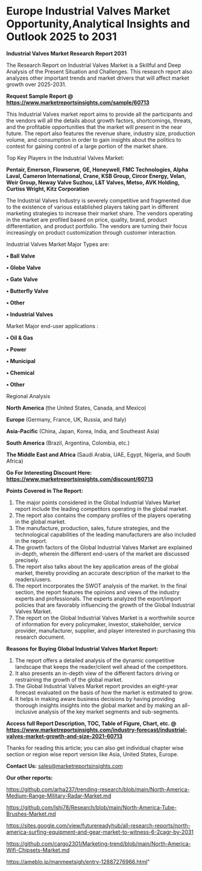  # Europe Industrial Valves Market Opportunity,Analytical Insights and Outlook 2025 to 2031

<strong>Industrial Valves Market Research Report 2031</strong>

The Research Report on Industrial Valves Market is a Skillful and Deep Analysis of the Present Situation and Challenges. This research report also analyzes other important trends and market drivers that will affect market growth over 2025-2031.

<strong>Request Sample Report @ <a href=https://www.marketreportsinsights.com/sample/60713>https://www.marketreportsinsights.com/sample/60713</a></strong>

This Industrial Valves market report aims to provide all the participants and the vendors will all the details about growth factors, shortcomings, threats, and the profitable opportunities that the market will present in the near future. The report also features the revenue share, industry size, production volume, and consumption in order to gain insights about the politics to contest for gaining control of a large portion of the market share.

Top Key Players in the Industrial Valves Market:

<strong>Pentair, Emerson, Flowserve, GE, Honeywell, FMC Technologies, Alpha Laval, Cameron International, Crane, KSB Group, Circor Energy, Velan, Weir Group, Neway Valve Suzhou, L&T Valves, Metso, AVK Holding, Curtiss Wright, Kitz Corporation</strong>

The Industrial Valves Industry is severely competitive and fragmented due to the existence of various established players taking part in different marketing strategies to increase their market share. The vendors operating in the market are profiled based on price, quality, brand, product differentiation, and product portfolio. The vendors are turning their focus increasingly on product customization through customer interaction.

Industrial Valves Market Major Types are:

<strong>• Ball Valve

• Globe Valve

• Gate Valve

• Butterfly Valve

• Other

• Industrial Valves</strong>

Market Major end-user applications :

<strong>• Oil & Gas

• Power

• Municipal

• Chemical

• Other</strong>

Regional Analysis

</u><strong><b>North America</b></strong> (the United States, Canada, and Mexico)

<strong><b>Europe </b></strong>(Germany, France, UK, Russia, and Italy)

<strong><b>Asia-Pacific</b></strong> (China, Japan, Korea, India, and Southeast Asia)

<strong><b>South America</b></strong> (Brazil, Argentina, Colombia, etc.)

<strong><b>The Middle East and Africa</b></strong> (Saudi Arabia, UAE, Egypt, Nigeria, and South Africa)

<strong>Go For Interesting Discount Here: <a href=https://www.marketreportsinsights.com/discount/60713>https://www.marketreportsinsights.com/discount/60713</a></strong>

<strong>Points Covered in The Report:</strong>
<ol>
  <li>The major points considered in the Global Industrial Valves Market report include the leading competitors operating in the global market.</li>
  <li>The report also contains the company profiles of the players operating in the global market.</li>
  <li>The manufacture, production, sales, future strategies, and the technological capabilities of the leading manufacturers are also included in the report.</li>
  <li>The growth factors of the Global Industrial Valves Market are explained in-depth, wherein the different end-users of the market are discussed precisely.</li>
  <li>The report also talks about the key application areas of the global market, thereby providing an accurate description of the market to the readers/users.</li>
  <li>The report incorporates the SWOT analysis of the market. In the final section, the report features the opinions and views of the industry experts and professionals. The experts analyzed the export/import policies that are favorably influencing the growth of the Global Industrial Valves Market.</li>
  <li>The report on the Global Industrial Valves Market is a worthwhile source of information for every policymaker, investor, stakeholder, service provider, manufacturer, supplier, and player interested in purchasing this research document.</li>
</ol>
<strong>Reasons for Buying Global Industrial Valves Market Report:</strong>

<ol>
  <li>The report offers a detailed analysis of the dynamic competitive landscape that keeps the reader/client well ahead of the competitors.</li>
  <li>It also presents an in-depth view of the different factors driving or restraining the growth of the global market.</li>
  <li>The Global Industrial Valves Market report provides an eight-year forecast evaluated on the basis of how the market is estimated to grow.</li>
  <li>It helps in making aware business decisions by having providing thorough insights insights into the global market and by making an all-inclusive analysis of the key market segments and sub-segments.</li>
</ol>
<strong>Access full Report Description, TOC, Table of Figure, Chart, etc. @ <a href=https://www.marketreportsinsights.com/industry-forecast/industrial-valves-market-growth-and-size-2021-60713>https://www.marketreportsinsights.com/industry-forecast/industrial-valves-market-growth-and-size-2021-60713</a></strong>


Thanks for reading this article; you can also get individual chapter wise section or region wise report version like Asia, United States, Europe.

<strong>Contact Us:</strong>
sales@marketreportsinsights.com

<strong>Our other reports:</strong>

<a href=https://github.com/arha237/trending-research/blob/main/North-America-Medium-Range-Military-Radar-Market.md>https://github.com/arha237/trending-research/blob/main/North-America-Medium-Range-Military-Radar-Market.md</a>

<a href=https://github.com/Ishi78/Research/blob/main/North-America-Tube-Brushes-Market.md>https://github.com/Ishi78/Research/blob/main/North-America-Tube-Brushes-Market.md</a>

<a href=https://sites.google.com/view/futurereadyhub/all-research-reports/north-america-surfing-equipment-and-gear-market-to-witness-6-2cagr-by-2031>https://sites.google.com/view/futurereadyhub/all-research-reports/north-america-surfing-equipment-and-gear-market-to-witness-6-2cagr-by-2031</a>

<a href=https://github.com/cargo2301/Marketing-trend/blob/main/North-America-Wifi-Chipsets-Market.md>https://github.com/cargo2301/Marketing-trend/blob/main/North-America-Wifi-Chipsets-Market.md</a>

<a href=https://ameblo.jp/manmeetsigh/entry-12887276966.html>https://ameblo.jp/manmeetsigh/entry-12887276966.html</a>"
